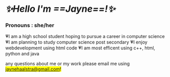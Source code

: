 # ***✨Hello I'm ==Jayne==!✨***
### Pronouns : she/her
💗I am a high school student hoping to pursue a career in computer science
💗I am planning to study computer science post secondary
💗I enjoy webdevelopment using html code
💗I am most efficent using c++, html, python and java

any questions about me or my work please email me using <mark>jaynehaalstra@gmail.com!</mark>

